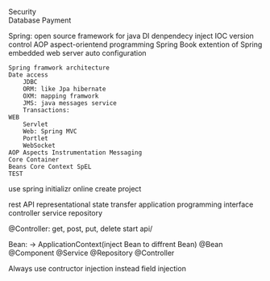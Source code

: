Security        
Database
Payment


Spring:
    open source framework for java
        DI denpendecy inject
        IOC version control
        AOP aspect-orientend programming
    Spring Book extention of Spring
        embedded web server
        auto configuration

    Spring framwork architecture
    Date access
        JDBC
        ORM: like Jpa hibernate
        OXM: mapping framwork
        JMS: java messages service
        Transactions:
    WEB
        Servlet
        Web: Spring MVC
        Portlet
        WebSocket
    AOP Aspects Instrumentation Messaging
    Core Container
    Beans Core Context SpEL
    TEST

use spring initializr online create project

rest API
    representational state transfer application programming interface
    controller service repository

@Controller:
    get, post, put, delete
    start api/

Bean: -> ApplicationContext(inject Bean to diffrent Bean)
    @Bean @Component @Service @Repository @Controller

Always use contructor injection instead field injection



